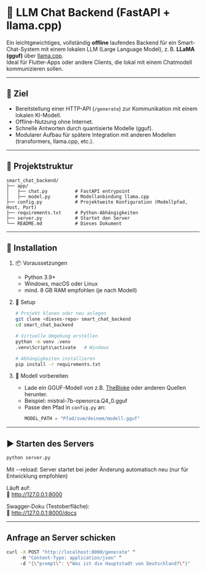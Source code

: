 # 🧠 LLM Chat Backend (FastAPI + llama.cpp)

Ein leichtgewichtiges, vollständig **offline** laufendes Backend für ein Smart-Chat-System mit einem lokalen LLM (Large Language Model), z. B. **LLaMA (gguf)** über [llama.cpp](https://github.com/ggerganov/llama.cpp).  
Ideal für Flutter-Apps oder andere Clients, die lokal mit einem Chatmodell kommunizieren sollen.

---

## 🎯 Ziel

- Bereitstellung einer HTTP-API (`/generate`) zur Kommunikation mit einem lokalen KI-Modell.
- Offline-Nutzung ohne Internet.
- Schnelle Antworten durch quantisierte Modelle (gguf).
- Modularer Aufbau für spätere Integration mit anderen Modellen (transformers, llama.cpp, etc.).

---

## 📁 Projektstruktur

```plaintext
smart_chat_backend/
├── app/
│   ├── chat.py          # FastAPI entrypoint
│   ├── model.py         # Modellanbindung llama.cpp
├── config.py            # Projektweite Konfiguration (Modellpfad, Host, Port)
├── requirements.txt     # Python-Abhängigkeiten
├── server.py            # Startet den Server
└── README.md            # Dieses Dokument
```

---

## 🚀 Installation

1. 📦 Voraussetzungen

    - Python 3.9+
    - Windows, macOS oder Linux
    - mind. 8 GB RAM empfohlen (je nach Modell)

2. 🔧 Setup

    ```sh
    # Projekt klonen oder neu anlegen
    git clone <dieses-repo> smart_chat_backend
    cd smart_chat_backend

    # Virtuelle Umgebung erstellen
    python -m venv .venv
    .venv\Scripts\activate   # Windows

    # Abhängigkeiten installieren
    pip install -r requirements.txt
    ```

3. 🧠 Modell vorbereiten

    - Lade ein GGUF-Modell von z.B. [TheBloke](https://huggingface.co/TheBloke) oder anderen Quellen herunter.
    - Beispiel: mistral-7b-openorca.Q4_0.gguf
    - Passe den Pfad in `config.py` an:
      ```python
      MODEL_PATH = "Pfad/zum/deinem/modell.gguf"
      ```

---

## ▶️ Starten des Servers

```sh
python server.py
```
Mit --reload: Server startet bei jeder Änderung automatisch neu (nur für Entwicklung empfohlen)

Läuft auf:  
📍 http://127.0.0.1:8000

Swagger-Doku (Testoberfläche):  
📄 http://127.0.0.1:8000/docs

---

## Anfrage an Server schicken

```sh
curl -X POST "http://localhost:8000/generate" ^
     -H "Content-Type: application/json" ^
     -d "{\"prompt\": \"Was ist die Hauptstadt von Deutschland?\"}"
```



